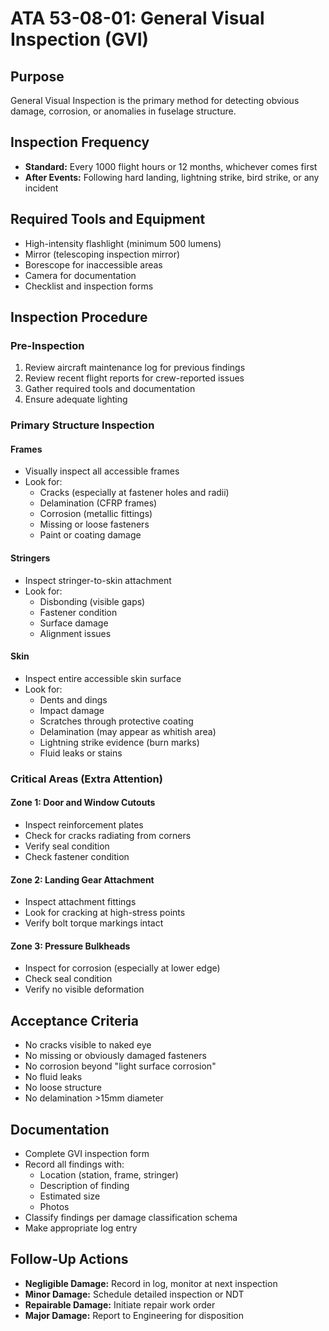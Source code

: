 # ATA 53-08-01: General Visual Inspection (GVI)

## Purpose
General Visual Inspection is the primary method for detecting obvious damage, corrosion, or anomalies in fuselage structure.

## Inspection Frequency
- **Standard:** Every 1000 flight hours or 12 months, whichever comes first
- **After Events:** Following hard landing, lightning strike, bird strike, or any incident

## Required Tools and Equipment
- High-intensity flashlight (minimum 500 lumens)
- Mirror (telescoping inspection mirror)
- Borescope for inaccessible areas
- Camera for documentation
- Checklist and inspection forms

## Inspection Procedure

### Pre-Inspection
1. Review aircraft maintenance log for previous findings
2. Review recent flight reports for crew-reported issues
3. Gather required tools and documentation
4. Ensure adequate lighting

### Primary Structure Inspection

#### Frames
- Visually inspect all accessible frames
- Look for:
  - Cracks (especially at fastener holes and radii)
  - Delamination (CFRP frames)
  - Corrosion (metallic fittings)
  - Missing or loose fasteners
  - Paint or coating damage

#### Stringers
- Inspect stringer-to-skin attachment
- Look for:
  - Disbonding (visible gaps)
  - Fastener condition
  - Surface damage
  - Alignment issues

#### Skin
- Inspect entire accessible skin surface
- Look for:
  - Dents and dings
  - Impact damage
  - Scratches through protective coating
  - Delamination (may appear as whitish area)
  - Lightning strike evidence (burn marks)
  - Fluid leaks or stains

### Critical Areas (Extra Attention)

#### Zone 1: Door and Window Cutouts
- Inspect reinforcement plates
- Check for cracks radiating from corners
- Verify seal condition
- Check fastener condition

#### Zone 2: Landing Gear Attachment
- Inspect attachment fittings
- Look for cracking at high-stress points
- Verify bolt torque markings intact

#### Zone 3: Pressure Bulkheads
- Inspect for corrosion (especially at lower edge)
- Check seal condition
- Verify no visible deformation

## Acceptance Criteria
- No cracks visible to naked eye
- No missing or obviously damaged fasteners
- No corrosion beyond "light surface corrosion"
- No fluid leaks
- No loose structure
- No delamination >15mm diameter

## Documentation
- Complete GVI inspection form
- Record all findings with:
  - Location (station, frame, stringer)
  - Description of finding
  - Estimated size
  - Photos
- Classify findings per damage classification schema
- Make appropriate log entry

## Follow-Up Actions
- **Negligible Damage:** Record in log, monitor at next inspection
- **Minor Damage:** Schedule detailed inspection or NDT
- **Repairable Damage:** Initiate repair work order
- **Major Damage:** Report to Engineering for disposition
